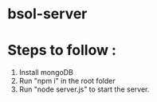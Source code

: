 # bsol-server
# Steps to follow : 
1. Install mongoDB
2. Run "npm i" in the root folder
3. Run "node server.js" to start the server.
